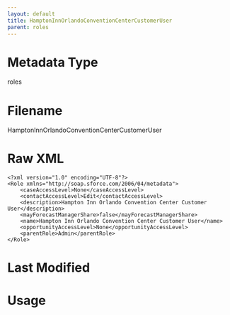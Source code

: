 ```yaml
---
layout: default
title: HamptonInnOrlandoConventionCenterCustomerUser
parent: roles
---
```

# Metadata Type
roles


# Filename 
HamptonInnOrlandoConventionCenterCustomerUser


# Raw XML
```
<?xml version="1.0" encoding="UTF-8"?>
<Role xmlns="http://soap.sforce.com/2006/04/metadata">
    <caseAccessLevel>None</caseAccessLevel>
    <contactAccessLevel>Edit</contactAccessLevel>
    <description>Hampton Inn Orlando Convention Center Customer User</description>
    <mayForecastManagerShare>false</mayForecastManagerShare>
    <name>Hampton Inn Orlando Convention Center Customer User</name>
    <opportunityAccessLevel>None</opportunityAccessLevel>
    <parentRole>Admin</parentRole>
</Role>
```


# Last Modified


# Usage
